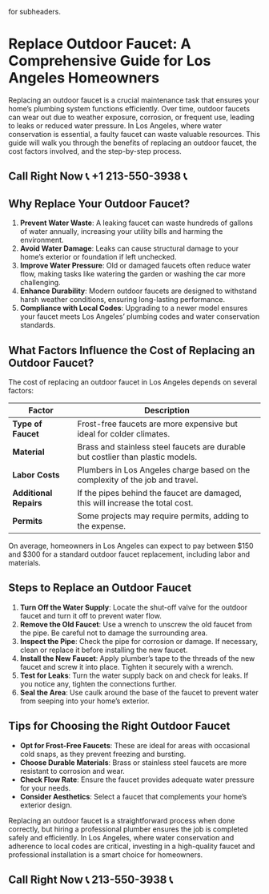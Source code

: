  for subheaders.

# Replace Outdoor Faucet: A Comprehensive Guide for Los Angeles Homeowners

Replacing an outdoor faucet is a crucial maintenance task that ensures your home’s plumbing system functions efficiently. Over time, outdoor faucets can wear out due to weather exposure, corrosion, or frequent use, leading to leaks or reduced water pressure. In Los Angeles, where water conservation is essential, a faulty faucet can waste valuable resources. This guide will walk you through the benefits of replacing an outdoor faucet, the cost factors involved, and the step-by-step process.

## Call Right Now 📞 +1 213-550-3938 📞

## Why Replace Your Outdoor Faucet?

1. **Prevent Water Waste**: A leaking faucet can waste hundreds of gallons of water annually, increasing your utility bills and harming the environment.  
2. **Avoid Water Damage**: Leaks can cause structural damage to your home’s exterior or foundation if left unchecked.  
3. **Improve Water Pressure**: Old or damaged faucets often reduce water flow, making tasks like watering the garden or washing the car more challenging.  
4. **Enhance Durability**: Modern outdoor faucets are designed to withstand harsh weather conditions, ensuring long-lasting performance.  
5. **Compliance with Local Codes**: Upgrading to a newer model ensures your faucet meets Los Angeles’ plumbing codes and water conservation standards.  

## What Factors Influence the Cost of Replacing an Outdoor Faucet?

The cost of replacing an outdoor faucet in Los Angeles depends on several factors:  

| **Factor**               | **Description**                                                                 |  
|---------------------------|---------------------------------------------------------------------------------|  
| **Type of Faucet**        | Frost-free faucets are more expensive but ideal for colder climates.            |  
| **Material**              | Brass and stainless steel faucets are durable but costlier than plastic models. |  
| **Labor Costs**           | Plumbers in Los Angeles charge based on the complexity of the job and travel.   |  
| **Additional Repairs**    | If the pipes behind the faucet are damaged, this will increase the total cost.  |  
| **Permits**               | Some projects may require permits, adding to the expense.                      |  

On average, homeowners in Los Angeles can expect to pay between $150 and $300 for a standard outdoor faucet replacement, including labor and materials.

## Steps to Replace an Outdoor Faucet

1. **Turn Off the Water Supply**: Locate the shut-off valve for the outdoor faucet and turn it off to prevent water flow.  
2. **Remove the Old Faucet**: Use a wrench to unscrew the old faucet from the pipe. Be careful not to damage the surrounding area.  
3. **Inspect the Pipe**: Check the pipe for corrosion or damage. If necessary, clean or replace it before installing the new faucet.  
4. **Install the New Faucet**: Apply plumber’s tape to the threads of the new faucet and screw it into place. Tighten it securely with a wrench.  
5. **Test for Leaks**: Turn the water supply back on and check for leaks. If you notice any, tighten the connections further.  
6. **Seal the Area**: Use caulk around the base of the faucet to prevent water from seeping into your home’s exterior.  

## Tips for Choosing the Right Outdoor Faucet

- **Opt for Frost-Free Faucets**: These are ideal for areas with occasional cold snaps, as they prevent freezing and bursting.  
- **Choose Durable Materials**: Brass or stainless steel faucets are more resistant to corrosion and wear.  
- **Check Flow Rate**: Ensure the faucet provides adequate water pressure for your needs.  
- **Consider Aesthetics**: Select a faucet that complements your home’s exterior design.  

Replacing an outdoor faucet is a straightforward process when done correctly, but hiring a professional plumber ensures the job is completed safely and efficiently. In Los Angeles, where water conservation and adherence to local codes are critical, investing in a high-quality faucet and professional installation is a smart choice for homeowners.
## Call Right Now 📞 213-550-3938 📞